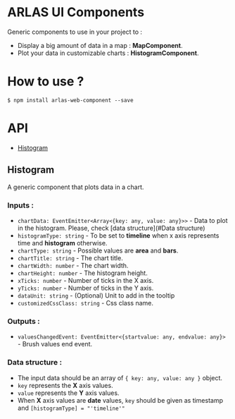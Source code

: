 # ARLAS UI Components

Generic components to use in your project to :

- Display a big amount of data in a map : **MapComponent**.
- Plot your data in customizable charts : **HistogramComponent**.

# How to use ?

```
$ npm install arlas-web-component --save
```

# API

* [Histogram](#Histogram)

## Histogram

A generic component that plots data in a chart. 

### Inputs : 

- `chartData: EventEmitter<Array<{key: any, value: any}>>` - Data to plot in the histogram. Please, check [data structure](#Data structure)
- `histogramType: string` - To be set to **timeline** when x axis represents time and **histogram** otherwise.
- `chartType: string` - Possible values are **area** and **bars**.
- `chartTitle: string` - The chart title.
- `chartWidth: number` - The chart width.
- `chartHeight: number` - The histogram height.
- `xTicks: number` - Number of ticks in the X axis.
- `yTicks: number` - Number of ticks in the Y axis.
- `dataUnit: string` - (Optional) Unit to add in the tooltip
- `customizedCssClass: string` - Css class name.

### Outputs : 

- `valuesChangedEvent: EventEmitter<{startvalue: any, endvalue: any}>` - Brush values end event.

### Data structure :

- The input data should be an array of `{ key: any, value: any }` object. 
- `key` represents the **X** axis values.
- `value` represents the **Y** axis values.
- When **X** axis values are **date** values, `key` should be given as timestamp and `[histogramType] = "'timeline'"`
